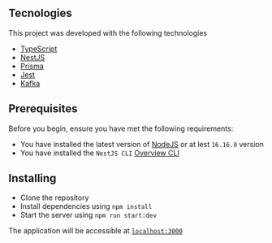 ## Tecnologies

This project was developed with the following technologies
- [TypeScript](https://www.typescriptlang.org/)
- [NestJS](https://nestjs.com/)
- [Prisma](https://www.prisma.io/)
- [Jest](https://jestjs.io/)
- [Kafka](https://kafka.js.org/)

## Prerequisites

Before you begin, ensure you have met the following requirements:
* You have installed the latest version of [NodeJS](https://nodejs.org/en/) or at lest `16.16.0` version
* You have installed the `NestJS CLI` [Overview CLI](https://docs.nestjs.com/cli/overview)

## Installing

- Clone the repository
- Install dependencies using `npm install`
- Start the server using `npm run start:dev`

The application will be accessible at [`localhost:3000`](http://localhost:3000)
